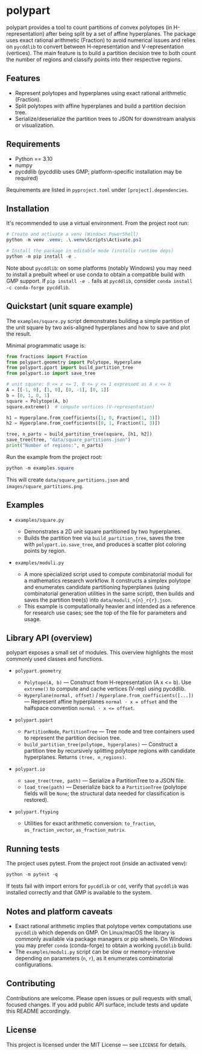 # polypart

polypart provides a tool to count partitions of convex polytopes (in H-representation) after being
split by a set of affine hyperplanes. The package uses exact rational arithmetic (Fraction)
to avoid numerical issues and relies on `pycddlib` to convert between H-representation
and V-representation (vertices). The main feature is to build a partition decision tree
to both count the number of regions and classify points into their respective regions.

## Features

- Represent polytopes and hyperplanes using exact rational arithmetic (Fraction).
- Split polytopes with affine hyperplanes and build a partition decision tree.
- Serialize/deserialize the partition trees to JSON for downstream analysis or
  visualization.

## Requirements

- Python == 3.10
- numpy
- pycddlib (pycddlib uses GMP; platform-specific installation may be required)

Requirements are listed in `pyproject.toml` under `[project].dependencies`.

## Installation

It's recommended to use a virtual environment. From the project root run:

```powershell
# Create and activate a venv (Windows PowerShell)
python -m venv .venv; .\.venv\Scripts\Activate.ps1

# Install the package in editable mode (installs runtime deps)
python -m pip install -e .
```

Note about `pycddlib`: on some platforms (notably Windows) you may need
to install a prebuilt wheel or use conda to obtain a compatible build with
GMP support. If `pip install -e .` fails at `pycddlib`, consider `conda install -c conda-forge pycddlib`.

## Quickstart (unit square example)

The `examples/square.py` script demonstrates building a simple partition of
the unit square by two axis-aligned hyperplanes and how to save and plot the
result.

Minimal programmatic usage is:

```python
from fractions import Fraction
from polypart.geometry import Polytope, Hyperplane
from polypart.ppart import build_partition_tree
from polypart.io import save_tree

# unit square: 0 <= x <= 1, 0 <= y <= 1 expressed as A x <= b
A = [[-1, 0], [1, 0], [0, -1], [0, 1]]
b = [0, 1, 0, 1]
square = Polytope(A, b)
square.extreme()  # compute vertices (V-representation)

h1 = Hyperplane.from_coefficients([1, 0, Fraction(1, 3)])
h2 = Hyperplane.from_coefficients([0, 1, Fraction(1, 3)])

tree, n_parts = build_partition_tree(square, [h1, h2])
save_tree(tree, "data/square_partitions.json")
print("Number of regions:", n_parts)
```

Run the example from the project root:

```powershell
python -m examples.square
```

This will create `data/square_partitions.json` and `images/square_partitions.png`.

## Examples

- `examples/square.py`
  - Demonstrates a 2D unit square partitioned by two hyperplanes.
  - Builds the partition tree via `build_partition_tree`, saves the tree with
    `polypart.io.save_tree`, and produces a scatter plot coloring points by
    region.

- `examples/moduli.py`
  - A more specialized script used to compute combinatorial moduli for a
    mathematics research workflow. It constructs a simplex polytope and
    enumerates candidate partitioning hyperplanes (using combinatorial
    generation utilities in the same script), then builds and saves the
    partition tree(s) into `data/moduli_n{n}_r{r}.json`.
  - This example is computationally heavier and intended as a reference for
    research use cases; see the top of the file for parameters and usage.

## Library API (overview)

polypart exposes a small set of modules. This overview highlights the most
commonly used classes and functions.

- `polypart.geometry`
  - `Polytope(A, b)` — Construct from H-representation (A x <= b). Use
    `extreme()` to compute and cache vertices (V-rep) using pycddlib.
  - `Hyperplane(normal, offset)` / `Hyperplane.from_coefficients([...])`
    — Represent affine hyperplanes `normal · x = offset` and the halfspace
    convention `normal · x <= offset`.

- `polypart.ppart`
  - `PartitionNode`, `PartitionTree` — Tree node and tree containers used to
    represent the partition decision tree.
  - `build_partition_tree(polytope, hyperplanes)` — Construct a partition
    tree by recursively splitting polytope regions with candidate hyperplanes.
    Returns `(tree, n_regions)`.

- `polypart.io`
  - `save_tree(tree, path)` — Serialize a PartitionTree to a JSON file.
  - `load_tree(path)` — Deserialize back to a `PartitionTree` (polytope fields
    will be `None`; the structural data needed for classification is restored).

- `polypart.ftyping`
  - Utilities for exact arithmetic conversion: `to_fraction`,
    `as_fraction_vector`, `as_fraction_matrix`.

## Running tests

The project uses pytest. From the project root (inside an activated venv):

```powershell
python -m pytest -q
```

If tests fail with import errors for `pycddlib` or `cdd`, verify that
`pycddlib` was installed correctly and that GMP is available to the system.

## Notes and platform caveats

- Exact rational arithmetic implies that polytope vertex computations use
  `pycddlib` which depends on GMP. On Linux/macOS the library is commonly
  available via package managers or pip wheels. On Windows you may prefer
  `conda` (conda-forge) to obtain a working `pycddlib` build.
- The `examples/moduli.py` script can be slow or memory-intensive depending
  on parameters (`n`, `r`), as it enumerates combinatorial configurations.

## Contributing

Contributions are welcome. Please open issues or pull requests with small,
focused changes. If you add public API surface, include tests and update this
README accordingly.

## License

This project is licensed under the MIT License — see `LICENSE` for details.
